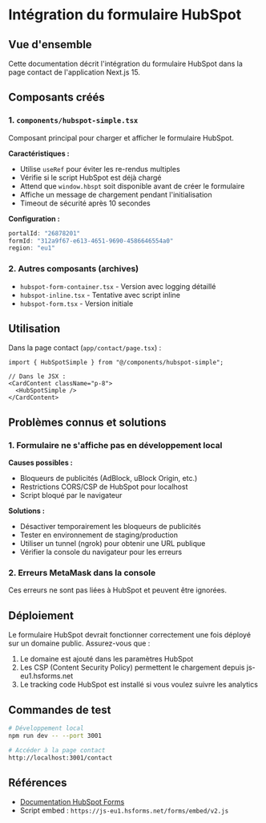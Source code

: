# Intégration du formulaire HubSpot

## Vue d'ensemble
Cette documentation décrit l'intégration du formulaire HubSpot dans la page contact de l'application Next.js 15.

## Composants créés

### 1. `components/hubspot-simple.tsx`
Composant principal pour charger et afficher le formulaire HubSpot.

**Caractéristiques :**
- Utilise `useRef` pour éviter les re-rendus multiples
- Vérifie si le script HubSpot est déjà chargé
- Attend que `window.hbspt` soit disponible avant de créer le formulaire
- Affiche un message de chargement pendant l'initialisation
- Timeout de sécurité après 10 secondes

**Configuration :**
```javascript
portalId: "26878201"
formId: "312a9f67-e613-4651-9690-4586646554a0"
region: "eu1"
```

### 2. Autres composants (archives)
- `hubspot-form-container.tsx` - Version avec logging détaillé
- `hubspot-inline.tsx` - Tentative avec script inline
- `hubspot-form.tsx` - Version initiale

## Utilisation

Dans la page contact (`app/contact/page.tsx`) :

```tsx
import { HubSpotSimple } from "@/components/hubspot-simple";

// Dans le JSX :
<CardContent className="p-8">
  <HubSpotSimple />
</CardContent>
```

## Problèmes connus et solutions

### 1. Formulaire ne s'affiche pas en développement local
**Causes possibles :**
- Bloqueurs de publicités (AdBlock, uBlock Origin, etc.)
- Restrictions CORS/CSP de HubSpot pour localhost
- Script bloqué par le navigateur

**Solutions :**
- Désactiver temporairement les bloqueurs de publicités
- Tester en environnement de staging/production
- Utiliser un tunnel (ngrok) pour obtenir une URL publique
- Vérifier la console du navigateur pour les erreurs

### 2. Erreurs MetaMask dans la console
Ces erreurs ne sont pas liées à HubSpot et peuvent être ignorées.

## Déploiement

Le formulaire HubSpot devrait fonctionner correctement une fois déployé sur un domaine public. Assurez-vous que :

1. Le domaine est ajouté dans les paramètres HubSpot
2. Les CSP (Content Security Policy) permettent le chargement depuis js-eu1.hsforms.net
3. Le tracking code HubSpot est installé si vous voulez suivre les analytics

## Commandes de test

```bash
# Développement local
npm run dev -- --port 3001

# Accéder à la page contact
http://localhost:3001/contact
```

## Références
- [Documentation HubSpot Forms](https://knowledge.hubspot.com/forms/how-can-i-share-a-hubspot-form-if-im-using-an-external-site)
- Script embed : `https://js-eu1.hsforms.net/forms/embed/v2.js`